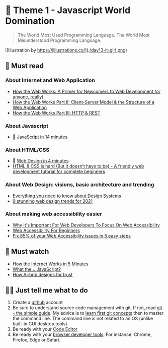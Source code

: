 # 🏁 Theme 1 - Javascript World Domination

> The World Most Used Programming Language. The World Most Misunderstood Programming Language.

![Illustration by https://illlustrations.co/](./day13-it-girl.png)


## 📖 Must read

### About Internet and Web Application

* [How the Web Works: A Primer for Newcomers to Web Development (or anyone, really)](https://www.preethikasireddy.com/post/how-the-web-works-a-primer-for-newcomers-to-web-development-or-anyone-really)
* [How the Web Works Part II: Client-Server Model & the Structure of a Web Application](https://www.preethikasireddy.com/post/how-the-web-works-part-ii-client-server-model-the-structure-of-a-web-application)
* [How the Web Works Part III: HTTP & REST](https://www.preethikasireddy.com/post/how-the-web-works-part-iii-http-rest)

### About Javascript

* 🚀 [JavaScript in 14 minutes](https://jgthms.com/javascript-in-14-minutes/)


### About HTML/CSS

* 🚀 [Web Design in 4 minutes](https://jgthms.com/web-design-in-4-minutes/)
* [HTML & CSS is hard (But it doesn’t have to be) - A friendly web development tutorial for complete beginners](https://www.internetingishard.com/html-and-css/)

### About Web Design: visions, basic architecture and trending

* [Everything you need to know about Design Systems](https://uxdesign.cc/everything-you-need-to-know-about-design-systems-54b109851969)
* [9 stunning web design trends for 2021](https://en.99designs.fr/blog/trends/web-design-trends)

### About making  web accessibility easier

* [Why It's Important For Web Developers To Focus On Web Accessibility](https://dev.to/flippedcoding/why-it-s-important-for-web-developers-to-focus-on-web-accessibility-37n3)
* [Web Accessibility For Beginners](https://scotch.io/tutorials/web-accessibility-for-beginners)
* [Fix 85% of your Web Accessibility issues in 5 easy steps](https://codepen.io/alvaromontoro/post/fix-85-of-your-web-accessibility-issues-in-5-easy-steps)


## 🍿 Must watch

* [How the Internet Works in 5 Minutes](https://www.youtube.com/watch?v=7_LPdttKXPc)
* [What the... JavaScript?](https://www.youtube.com/watch?v=2pL28CcEijU)
* [How Airbnb designs for trust](https://www.ted.com/talks/joe_gebbia_how_airbnb_designs_for_trust)


## 👩‍💻 Just tell me what to do

1. Create a [github](https://github.com/) account
1. Be sure to understand source code management with git.
If not, read [git - the simple guide](http://rogerdudler.github.io/git-guide/).
My advice is to [learn first git concepts](https://dev.to/unseenwizzard/learn-git-concepts-not-commands-4gjc) then to master the command line.
The command line is not related to an OS (unlike built-in GUI desktop tools)
1. Be ready with your [Code Editor](https://dev.to/emmabostian/what-does-your-ide-code-editor-look-like-550e)
1. Be ready with your [browser developer tools](https://developer.mozilla.org/en-US/docs/Learn/Common_questions/What_are_browser_developer_tools). For instance: Chrome, Firefox, Edge or Safari.
